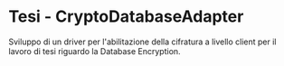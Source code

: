 # Tesi - CryptoDatabaseAdapter
Sviluppo di un driver per l'abilitazione della cifratura a livello client per il lavoro di tesi riguardo la Database Encryption.





